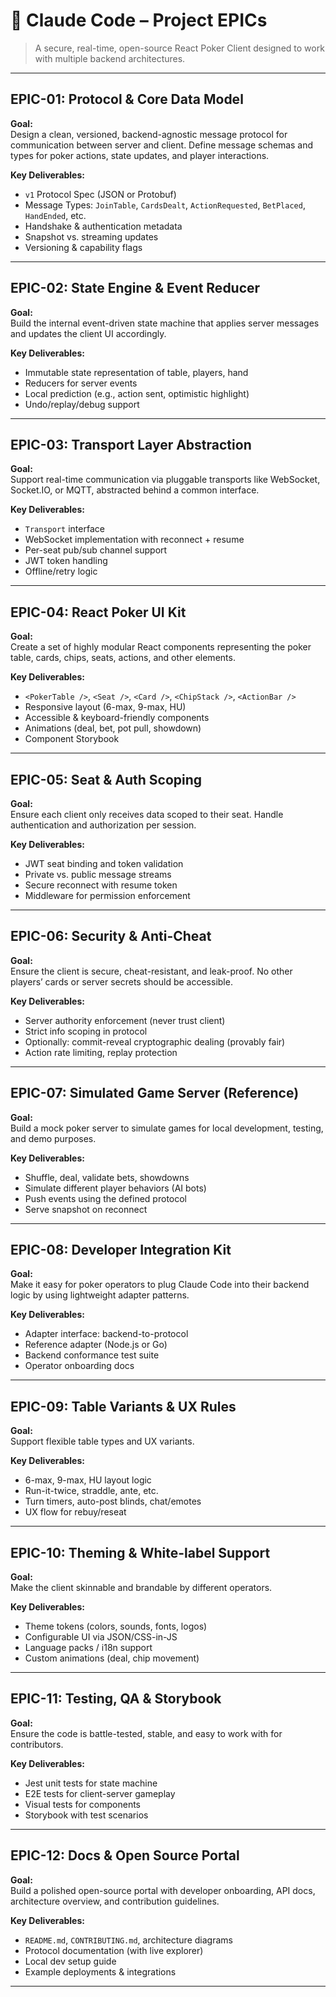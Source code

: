 # 📘 Claude Code – Project EPICs

> A secure, real-time, open-source React Poker Client designed to work with multiple backend architectures.

---

## EPIC-01: Protocol & Core Data Model

**Goal:**  
Design a clean, versioned, backend-agnostic message protocol for communication between server and client. Define message schemas and types for poker actions, state updates, and player interactions.

**Key Deliverables:**
- `v1` Protocol Spec (JSON or Protobuf)
- Message Types: `JoinTable`, `CardsDealt`, `ActionRequested`, `BetPlaced`, `HandEnded`, etc.
- Handshake & authentication metadata
- Snapshot vs. streaming updates
- Versioning & capability flags

---

## EPIC-02: State Engine & Event Reducer

**Goal:**  
Build the internal event-driven state machine that applies server messages and updates the client UI accordingly.

**Key Deliverables:**
- Immutable state representation of table, players, hand
- Reducers for server events
- Local prediction (e.g., action sent, optimistic highlight)
- Undo/replay/debug support

---

## EPIC-03: Transport Layer Abstraction

**Goal:**  
Support real-time communication via pluggable transports like WebSocket, Socket.IO, or MQTT, abstracted behind a common interface.

**Key Deliverables:**
- `Transport` interface
- WebSocket implementation with reconnect + resume
- Per-seat pub/sub channel support
- JWT token handling
- Offline/retry logic

---

## EPIC-04: React Poker UI Kit

**Goal:**  
Create a set of highly modular React components representing the poker table, cards, chips, seats, actions, and other elements.

**Key Deliverables:**
- `<PokerTable />`, `<Seat />`, `<Card />`, `<ChipStack />`, `<ActionBar />`
- Responsive layout (6-max, 9-max, HU)
- Accessible & keyboard-friendly components
- Animations (deal, bet, pot pull, showdown)
- Component Storybook

---

## EPIC-05: Seat & Auth Scoping

**Goal:**  
Ensure each client only receives data scoped to their seat. Handle authentication and authorization per session.

**Key Deliverables:**
- JWT seat binding and token validation
- Private vs. public message streams
- Secure reconnect with resume token
- Middleware for permission enforcement

---

## EPIC-06: Security & Anti-Cheat

**Goal:**  
Ensure the client is secure, cheat-resistant, and leak-proof. No other players’ cards or server secrets should be accessible.

**Key Deliverables:**
- Server authority enforcement (never trust client)
- Strict info scoping in protocol
- Optionally: commit-reveal cryptographic dealing (provably fair)
- Action rate limiting, replay protection

---

## EPIC-07: Simulated Game Server (Reference)

**Goal:**  
Build a mock poker server to simulate games for local development, testing, and demo purposes.

**Key Deliverables:**
- Shuffle, deal, validate bets, showdowns
- Simulate different player behaviors (AI bots)
- Push events using the defined protocol
- Serve snapshot on reconnect

---

## EPIC-08: Developer Integration Kit

**Goal:**  
Make it easy for poker operators to plug Claude Code into their backend logic by using lightweight adapter patterns.

**Key Deliverables:**
- Adapter interface: backend-to-protocol
- Reference adapter (Node.js or Go)
- Backend conformance test suite
- Operator onboarding docs

---

## EPIC-09: Table Variants & UX Rules

**Goal:**  
Support flexible table types and UX variants.

**Key Deliverables:**
- 6-max, 9-max, HU layout logic
- Run-it-twice, straddle, ante, etc.
- Turn timers, auto-post blinds, chat/emotes
- UX flow for rebuy/reseat

---

## EPIC-10: Theming & White-label Support

**Goal:**  
Make the client skinnable and brandable by different operators.

**Key Deliverables:**
- Theme tokens (colors, sounds, fonts, logos)
- Configurable UI via JSON/CSS-in-JS
- Language packs / i18n support
- Custom animations (deal, chip movement)

---

## EPIC-11: Testing, QA & Storybook

**Goal:**  
Ensure the code is battle-tested, stable, and easy to work with for contributors.

**Key Deliverables:**
- Jest unit tests for state machine
- E2E tests for client-server gameplay
- Visual tests for components
- Storybook with test scenarios

---

## EPIC-12: Docs & Open Source Portal

**Goal:**  
Build a polished open-source portal with developer onboarding, API docs, architecture overview, and contribution guidelines.

**Key Deliverables:**
- `README.md`, `CONTRIBUTING.md`, architecture diagrams
- Protocol documentation (with live explorer)
- Local dev setup guide
- Example deployments & integrations

---
